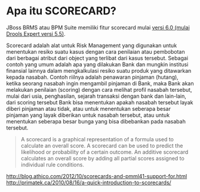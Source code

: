 # Apa itu SCORECARD?

JBoss BRMS atau BPM Suite memiliki fitur scorecard mulai [versi 6.0 (mulai Drools Expert versi 5.5)](https://access.redhat.com/articles/119953). 

Scorecard adalah alat untuk Risk Management yang digunakan untuk menentukan resiko suatu kasus dengan cara penilaian atau pembobotan dari berbagai atribut dari object yang terlibat dari kasus tersebut. Sebagai contoh yang umum adalah apa yang dilakukan Bank dan mungkin institusi finansial lainnya dalam mengkalkulasi resiko suatu produk yang ditawarkan kepada nasabah. Contoh riilnya adalah penawaran pinjaman (hutang), ketika seorang nasabah ingin mengambil pinjaman di Bank, maka Bank akan melakukan penilaian (scoring) dengan cara melihat profil nasabah tersebut, mulai dari usia, penghasilan, sejarah transaksi dengan bank dan lain-lain, dari scoring tersebut Bank bisa menentukan apakah nasabah tersebut layak diberi pinjaman atau tidak, atau untuk menentukan seberapa besar pinjaman yang layak diberikan untuk nasabah tersebut, atau untuk menentukan seberapa besar bunga yang bisa dibebankan pada nasabah tersebut.

> A scorecard is a graphical representation of a formula used to calculate an overall score. 
> A scorecard can be used to predict the likelihood or probability of a certain outcome. 
> An additive scorecard calculates an overall score by adding all partial scores assigned to individual rule conditions.



http://blog.athico.com/2012/10/scorecards-and-pmml41-support-for.html
http://primatek.ca/2010/08/16/a-quick-introduction-to-scorecards/
